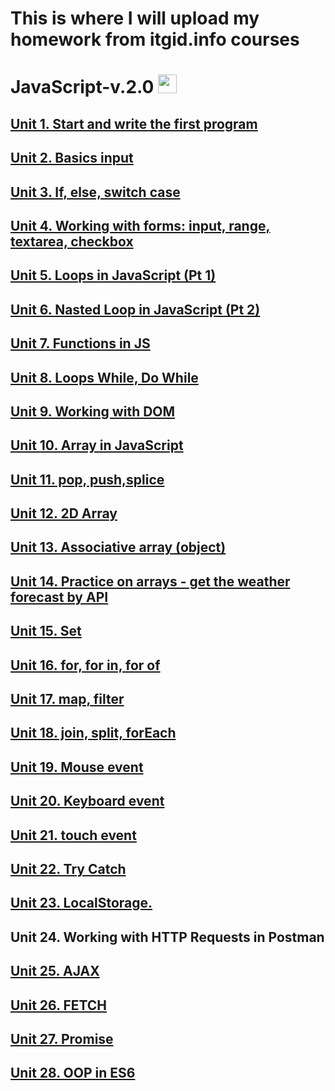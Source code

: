 
# This is where I will upload my homework from itgid.info courses

# JavaScript-v.2.0 <img width=30px src=https://cdn.iconscout.com/icon/free/png-256/javascript-2752148-2284965.png>

## [Unit 1. Start and write the first program](https://github.com/f3an/JavaScript-v.2.0/tree/main/unit%201-10/unit1)

## [Unit 2. Basics input](https://github.com/f3an/JavaScript-v.2.0/tree/main/unit%201-10/unit2)

## [Unit 3. If, else, switch case](https://github.com/f3an/JavaScript-v.2.0/tree/main/unit%201-10/unit3)

## [Unit 4. Working with forms: input, range, textarea, checkbox](https://github.com/f3an/JavaScript-v.2.0/tree/main/unit%201-10/unit4)

## [Unit 5. Loops in JavaScript (Pt 1)](https://github.com/f3an/JavaScript-v.2.0/tree/main/unit%201-10/unit5)

## [Unit 6. Nasted Loop in JavaScript (Pt 2)](https://github.com/f3an/JavaScript-v.2.0/tree/main/unit%201-10/unit6)

## [Unit 7. Functions in JS](https://github.com/f3an/JavaScript-v.2.0/tree/main/unit%201-10/unit7)

## [Unit 8. Loops While, Do While](https://github.com/f3an/JavaScript-v.2.0/tree/main/unit%201-10/unit8)

## [Unit 9. Working with DOM](https://github.com/f3an/JavaScript-v.2.0/tree/main/unit%201-10/unit9)

## [Unit 10. Array in JavaScript](https://github.com/f3an/JavaScript-v.2.0/tree/main/unit%201-10/unit10)

## [Unit 11. pop, push,splice](https://github.com/f3an/JavaScript-v.2.0/tree/main/unit%2011-20/unit11)

## [Unit 12. 2D Array](https://github.com/f3an/JavaScript-v.2.0/tree/main/unit%2011-20/unit12)

## [Unit 13. Associative array (object)](https://github.com/f3an/JavaScript-v.2.0/tree/main/unit%2011-20/unit13)

## [Unit 14. Practice on arrays - get the weather forecast by API](https://github.com/f3an/JavaScript-v.2.0/tree/main/unit%2011-20/unit14)

## [Unit 15. Set](https://github.com/f3an/JavaScript-v.2.0/tree/main/unit%2011-20/unit15)

## [Unit 16. for, for in, for of](https://github.com/f3an/JavaScript-v.2.0/tree/main/unit%2011-20/unit16)

## [Unit 17. map, filter](https://github.com/f3an/JavaScript-v.2.0/tree/main/unit%2011-20/unit17)

## [Unit 18. join, split, forEach](https://github.com/f3an/JavaScript-v.2.0/tree/main/unit%2011-20/unit18)

## [Unit 19. Mouse event](https://github.com/f3an/JavaScript-v.2.0/tree/main/unit%2011-20/unit19)

## [Unit 20. Keyboard event](https://github.com/f3an/JavaScript-v.2.0/tree/main/unit%2011-20/unit20)

## [Unit 21. touch event](https://github.com/f3an/JavaScript-v.2.0/tree/main/unit%2021-28/unit21)

## [Unit 22. Try Catch](https://github.com/f3an/JavaScript-v.2.0/tree/main/unit%2021-28/unit22)

## [Unit 23. LocalStorage.](https://github.com/f3an/JavaScript-v.2.0/tree/main/unit%2021-28/unit23)

## Unit 24. Working with HTTP Requests in Postman

## [Unit 25. AJAX](https://github.com/f3an/JavaScript-v.2.0/tree/main/unit%2021-28/unit25)

## [Unit 26. FETCH](https://github.com/f3an/JavaScript-v.2.0/tree/main/unit%2021-28/unit26)

## [Unit 27. Promise](https://github.com/f3an/JavaScript-v.2.0/tree/main/unit%2021-28/unit27)

## [Unit 28. OOP in ES6](https://github.com/f3an/JavaScript-v.2.0/tree/main/unit%2021-28/unit28)
